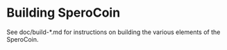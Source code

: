 Building SperoCoin
================

See doc/build-*.md for instructions on building the various
elements of the SperoCoin.
